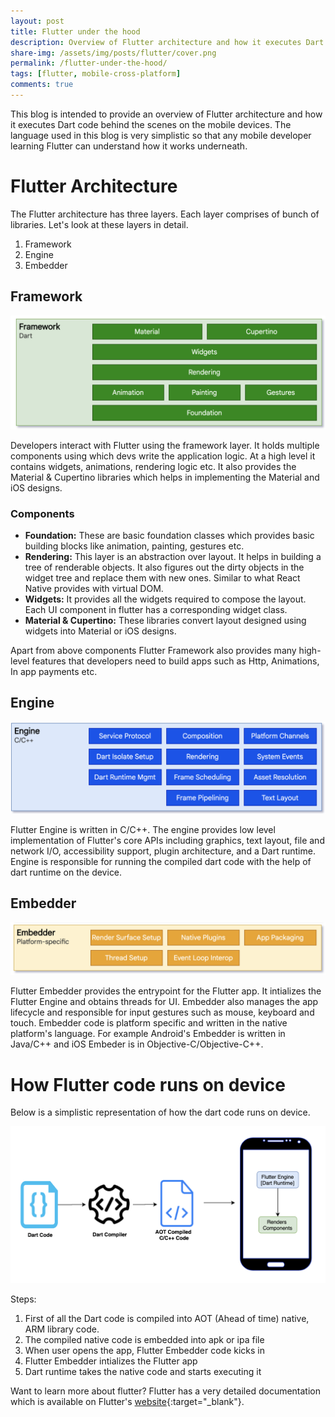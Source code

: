 ```yaml
---
layout: post
title: Flutter under the hood
description: Overview of Flutter architecture and how it executes Dart code behind the scenes on the mobile devices.
share-img: /assets/img/posts/flutter/cover.png
permalink: /flutter-under-the-hood/
tags: [flutter, mobile-cross-platform]
comments: true
---
```


This blog is intended to provide an overview of Flutter architecture and how it executes Dart code behind the scenes on the mobile devices. The language used in this blog is very simplistic so that any mobile developer learning Flutter can understand how it works underneath.

# Flutter Architecture

The Flutter architecture has three layers. Each layer comprises of bunch of libraries. Let's look at these layers in detail.

1. Framework
2. Engine
3. Embedder

## Framework

![Crepe](/assets/img/posts/flutter/framework.png)

Developers interact with Flutter using the framework layer. It holds multiple components using which devs write the application logic. At a high level it contains widgets, animations, rendering logic etc. It also provides the Material & Cupertino libraries which helps in implementing the Material and iOS designs.

### Components

* **Foundation:** These are basic foundation classes which provides basic building blocks like animation, painting, gestures etc.
* **Rendering:** This layer is an abstraction over layout. It helps in building a tree of renderable objects. It also figures out the dirty objects in the widget tree and replace them with new ones. Similar to what React Native provides with virtual DOM.
* **Widgets:** It provides all the widgets required to compose the layout. Each UI component in flutter has a corresponding widget class.
* **Material & Cupertino:** These libraries convert layout designed using widgets into Material or iOS designs.

Apart from above components Flutter Framework also provides many high-level features that developers need to build apps such as Http, Animations, In app payments etc.

## Engine

![Crepe](/assets/img/posts/flutter/engine.png)

Flutter Engine is written in C/C++. The engine provides low level implementation of Flutter's core APIs including graphics, text layout, file and network I/O, accessibility support, plugin architecture, and a Dart runtime. Engine is responsible for running the compiled dart code with the help of dart runtime on the device.

## Embedder

![Crepe](/assets/img/posts/flutter/embedder.png)

Flutter Embedder provides the entrypoint for the Flutter app. It intializes the Flutter Engine and obtains threads for UI. Embedder also manages the app lifecycle and responsible for input gestures such as mouse, keyboard and touch. Embedder code is platform specific and written in the native platform's language. For example Android's Embedder is written in Java/C++ and iOS Embeder is in Objective-C/Objective-C++.


# How Flutter code runs on device

Below is a simplistic representation of how the dart code runs on device.

![Crepe](/assets/img/posts/flutter/running_code_on_device.png)

Steps:
1. First of all the Dart code is compiled into AOT (Ahead of time) native, ARM library code.
2. The compiled native code is embedded into apk or ipa file
3. When user opens the app, Flutter Embedder code kicks in
4. Flutter Embedder intializes the Flutter app
5. Dart runtime takes the native code and starts executing it


Want to learn more about flutter? Flutter has a very detailed documentation which is available on Flutter's [website](https://flutter.dev/docs){:target="_blank"}.

